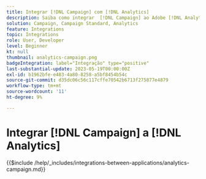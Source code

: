 ```yaml
---
title: Integrar [!DNL Campaign] com [!DNL Analytics]
description: Saiba como integrar  [!DNL Campaign] ao Adobe [!DNL Analytics].
solution: Campaign, Campaign Standard, Analytics
feature: Integrations
topic: Integrations
role: User, Developer
level: Beginner
kt: null
thumbnail: analytics-campaign.png
badgeIntegration: label="Integração" type="positive"
last-substantial-update: 2023-05-19T00:00:00Z
exl-id: b1962bfe-e483-4a80-8258-a5bf8454b54c
source-git-commit: d35dc06c56c117cffe70542b6713f275877e4879
workflow-type: tm+mt
source-wordcount: '11'
ht-degree: 9%

---
```


# Integrar [!DNL Campaign] a [!DNL Analytics]

{{$include /help/_includes/integrations-between-applications/analytics-campaign.md}}
